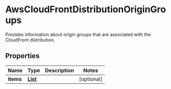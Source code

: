 

# AwsCloudFrontDistributionOriginGroups

Provides information about origin groups that are associated with the CloudFront distribution.

## Properties

| Name | Type | Description | Notes |
|------------ | ------------- | ------------- | -------------|
|**items** | [**List**](List.md) |  |  [optional] |



